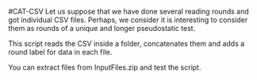 #CAT-CSV
Let us suppose that we have done several reading rounds and got individual CSV files. Perhaps, we consider it is interesting to consider them as rounds of a unique and longer pseudostatic test.

This script reads the CSV inside a folder, concatenates them and adds a round label for data in each file.

You can extract files from InputFiles.zip and test the script.